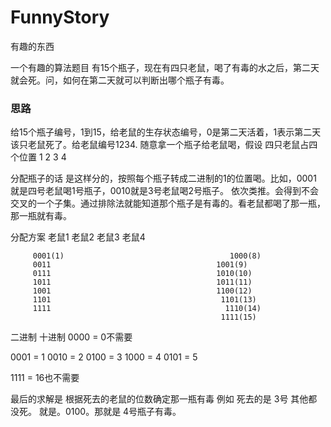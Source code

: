 # FunnyStory

有趣的东西

一个有趣的算法题目
  有15个瓶子，现在有四只老鼠，喝了有毒的水之后，第二天就会死。问，如何在第二天就可以判断出哪个瓶子有毒。
  
### 思路
  给15个瓶子编号，1到15，给老鼠的生存状态编号，0是第二天活着，1表示第二天该只老鼠死了。给老鼠编号1234.
  随意拿一个瓶子给老鼠喝，假设 四只老鼠占四个位置 1 2 3 4
  
  分配瓶子的话 是这样分的，按照每个瓶子转成二进制的1的位置喝。比如，0001 就是四号老鼠喝1号瓶子，0010就是3号老鼠喝2号瓶子。
  依次类推。会得到不会交叉的一个子集。通过排除法就能知道那个瓶子是有毒的。看老鼠都喝了那一瓶，那一瓶就有毒。
  
  分配方案
        老鼠1        老鼠2        老鼠3      老鼠4 

         0001(1)                                     1000(8)
         0011                                     1001(9)
         0111                                     1010(10)
         1011                                     1011(11)
         1001                                     1100(12)     
         1101                                      1101(13)
         1111                                       1110(14)
                                                   1111(15)


  
  
  
  二进制       十进制
  0000    =   0不需要
  
  0001    =   1
  0010    =   2
  0100    =   3
  1000    =   4
  0101    =   5
  
   
  1111 = 16也不需要
  
  
  最后的求解是 根据死去的老鼠的位数确定那一瓶有毒
  例如 死去的是 3号 其他都没死。 就是。0100。那就是 4号瓶子有毒。
  
